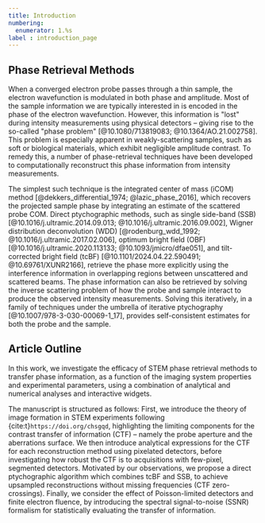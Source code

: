 ```yaml
---
title: Introduction
numbering:
  enumerator: 1.%s
label : introduction_page
---
```




## Phase Retrieval Methods

When a converged electron probe passes through a thin sample, the electron wavefunction is modulated in both phase and amplitude.
Most of the sample information we are typically interested in is encoded in the phase of the electron wavefunction.
However, this information is "lost" during intensity measurements using physical detectors &ndash; giving rise to the so-called "phase problem" [@10.1080/713819083; @10.1364/AO.21.002758].
This problem is especially apparent in weakly-scattering samples, such as soft or biological materials, which exhibit negligible amplitude contrast.
To remedy this, a number of phase-retrieval techniques have been developed to computationally reconstruct this phase information from intensity measurements.

The simplest such technique is the integrated center of mass (iCOM) method [@dekkers_differential_1974; @lazic_phase_2016], which recovers the projected sample phase by integrating an estimate of the scattered probe COM.
Direct ptychographic methods, such as single side-band (SSB) [@10.1016/j.ultramic.2014.09.013; @10.1016/j.ultramic.2016.09.002], Wigner distribution deconvolution (WDD) [@rodenburg_wdd_1992; @10.1016/j.ultramic.2017.02.006], optimum bright field (OBF) [@10.1016/j.ultramic.2020.113133; @10.1093/jmicro/dfae051], and tilt-corrected bright field (tcBF) [@10.1101/2024.04.22.590491; @10.69761/XUNR2166], retrieve the phase more explicitly using the interference information in overlapping regions between unscattered and scattered beams.
The phase information can also be retrieved by solving the inverse scattering problem of how the probe and sample interact to produce the observed intensity measurements.
Solving this iteratively, in a family of techniques under the umbrella of iterative ptychography [@10.1007/978-3-030-00069-1_17], provides self-consistent estimates for both the probe and the sample.

## Article Outline

In this work, we investigate the efficacy of STEM phase retrieval methods to transfer phase information, as a function of the imaging system properties and experimental parameters, using a combination of analytical and numerical analyses and interactive widgets.

The manuscript is structured as follows:
First, we introduce the theory of image formation in STEM experiments following {cite:t}`https://doi.org/chsgqd`, highlighting the limiting components for the contrast transfer of information (CTF) &ndash; namely the probe aperture and the aberrations surface.
We then introduce analytical expressions for the CTF for each reconstruction method using pixelated detectors, before investigating how robust the CTF is to acquisitions with few-pixel, segmented detectors.
Motivated by our observations, we propose a direct ptychographic algorithm which combines tcBF and SSB, to achieve upsampled reconstructions without missing frequencies (CTF zero-crossings).
Finally, we consider the effect of Poisson-limited detectors and finite electron fluence, by introducing the spectral signal-to-noise (SSNR) formalism for statistically evaluating the transfer of information.
